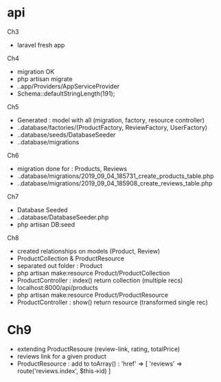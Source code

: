# api

Ch3
- laravel fresh app

Ch4
- migration OK
- php artisan migrate
- ..app/Providers/AppServiceProvider
- Schema::defaultStringLength(191);


Ch5
- Generated : model with all (migration, factory, resource controller)
- ..database/factories/(ProductFactory, ReviewFactory, UserFactory)
- ..database/seeds/DatabaseSeeder
- ..database/migrations

Ch6
- migration done for : Products, Reviews
- ..database/migrations/2019_09_04_185731_create_products_table.php
- ..database/migrations/2019_09_04_185908_create_reviews_table.php

Ch7
- Database Seeded
- ..database/DatabaseSeeder.php
- php artisan DB:seed

Ch8
- created relationships on models (Product, Review)
- ProductCollection & ProductResource
- separated out folder : Product
- php artisan make:resource Product/ProductCollection
- ProductController : index() return collection (multiple recs)
- localhost:8000/api/products
- php artisan make:resource Product/ProductResource
- ProductController : show() return resource (transformed single rec)

Ch9
===
- extending ProductResoure (review-link, rating, totalPrice)
- reviews link for a given product
- ProductResource : add to toArray() :
  'href' => [
     'reviews' => route('reviews.index', $this->id)
  ]

